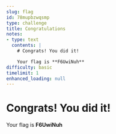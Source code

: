 ```yaml
---
slug: flag
id: 78mupbzwqsmp
type: challenge
title: Congratulations
notes:
- type: text
  contents: |
    # Congrats! You did it!

    Your flag is **F6UwiNuh**
difficulty: basic
timelimit: 1
enhanced_loading: null
---
```

  # Congrats! You did it!

  Your flag is **F6UwiNuh**


